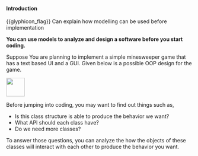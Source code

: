 <div id="title">

#### Introduction

</div>

<span id="prereqs"></span>

<span id="outcomes">{{glyphicon_flag}} Can explain how modelling can be used before implementation</span>

<div id="body">

**You can use models to analyze and design a software before you start coding.**

Suppose You are planning to implement a simple minesweeper game that has a text based UI and a GUI. Given below is a possible OOP design for the game.

<img src="{{baseUrl}}/modeling/modelingASolution/introduction/images/textLogicMinefieldCell.png" height="50" />
<p/>

Before jumping into coding, you may want to find out things such as,

* Is this class structure is able to produce the behavior we want?
* What API should each class have?
* Do we need more classes?

To answer those questions, you can analyze the how the objects of these classes will interact with each other to produce the behavior you want.

</div>

<div id="extras">
</div>
